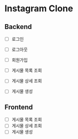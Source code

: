 # Instagram Clone

## Backend
 
- [ ] 로그인
- [ ] 로그아웃
- [ ] 회원가입
- [ ] 게시물 목록 조회
- [ ] 게시물 상세 조회
- [ ] 게시물 생성


## Frontend

- [ ] 게시물 목록 조회
- [ ] 게시물 상세 조회
- [ ] 게시물 생성
